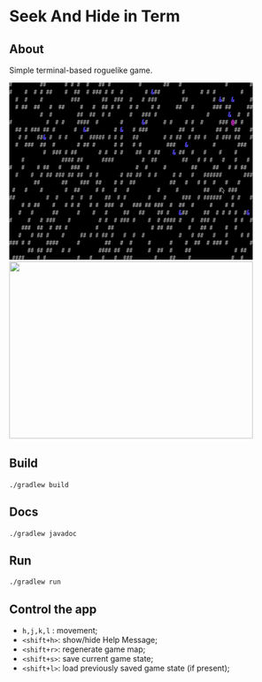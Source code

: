# Seek And Hide in Term

## About
Simple terminal-based roguelike game.

<p float="up">
  <img src="docs/assets/hide-seek-in-term-2.gif" width=440 height=320>
  <img src="docs/assets/hide-seek-in-term-1.gif" width=440 height=320>
</p>

## Build

```
./gradlew build
```

## Docs

```
./gradlew javadoc
```

## Run

```
./gradlew run
```

## Control the app

-  `h,j,k,l` : movement;
- `<shift+h>`: show/hide Help Message;
- `<shift+r>`: regenerate game map;
- `<shift+s>`: save current game state;
- `<shift+l>`: load previously saved game state (if present);


